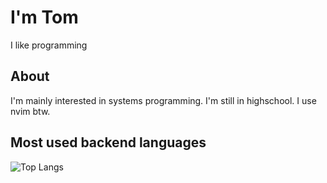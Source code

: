 # I'm Tom
I like programming

## About
I'm mainly interested in systems programming. I'm still in highschool. I use nvim btw. 

## Most used backend languages
 ![Top Langs](https://github-readme-stats.vercel.app/api/top-langs/?username=tomScheers&hide=javascript,html,scss,css&theme=tokyonight)
